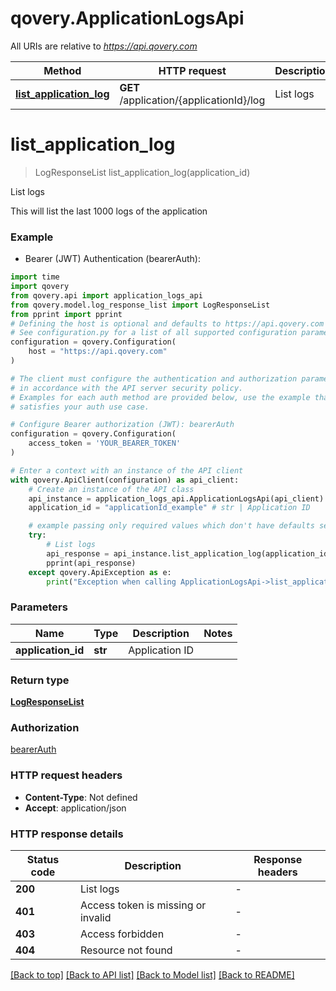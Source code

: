 # qovery.ApplicationLogsApi

All URIs are relative to *https://api.qovery.com*

Method | HTTP request | Description
------------- | ------------- | -------------
[**list_application_log**](ApplicationLogsApi.md#list_application_log) | **GET** /application/{applicationId}/log | List logs


# **list_application_log**
> LogResponseList list_application_log(application_id)

List logs

This will list the last 1000 logs of the application

### Example

* Bearer (JWT) Authentication (bearerAuth):

```python
import time
import qovery
from qovery.api import application_logs_api
from qovery.model.log_response_list import LogResponseList
from pprint import pprint
# Defining the host is optional and defaults to https://api.qovery.com
# See configuration.py for a list of all supported configuration parameters.
configuration = qovery.Configuration(
    host = "https://api.qovery.com"
)

# The client must configure the authentication and authorization parameters
# in accordance with the API server security policy.
# Examples for each auth method are provided below, use the example that
# satisfies your auth use case.

# Configure Bearer authorization (JWT): bearerAuth
configuration = qovery.Configuration(
    access_token = 'YOUR_BEARER_TOKEN'
)

# Enter a context with an instance of the API client
with qovery.ApiClient(configuration) as api_client:
    # Create an instance of the API class
    api_instance = application_logs_api.ApplicationLogsApi(api_client)
    application_id = "applicationId_example" # str | Application ID

    # example passing only required values which don't have defaults set
    try:
        # List logs
        api_response = api_instance.list_application_log(application_id)
        pprint(api_response)
    except qovery.ApiException as e:
        print("Exception when calling ApplicationLogsApi->list_application_log: %s\n" % e)
```


### Parameters

Name | Type | Description  | Notes
------------- | ------------- | ------------- | -------------
 **application_id** | **str**| Application ID |

### Return type

[**LogResponseList**](LogResponseList.md)

### Authorization

[bearerAuth](../README.md#bearerAuth)

### HTTP request headers

 - **Content-Type**: Not defined
 - **Accept**: application/json


### HTTP response details

| Status code | Description | Response headers |
|-------------|-------------|------------------|
**200** | List logs |  -  |
**401** | Access token is missing or invalid |  -  |
**403** | Access forbidden |  -  |
**404** | Resource not found |  -  |

[[Back to top]](#) [[Back to API list]](../README.md#documentation-for-api-endpoints) [[Back to Model list]](../README.md#documentation-for-models) [[Back to README]](../README.md)

